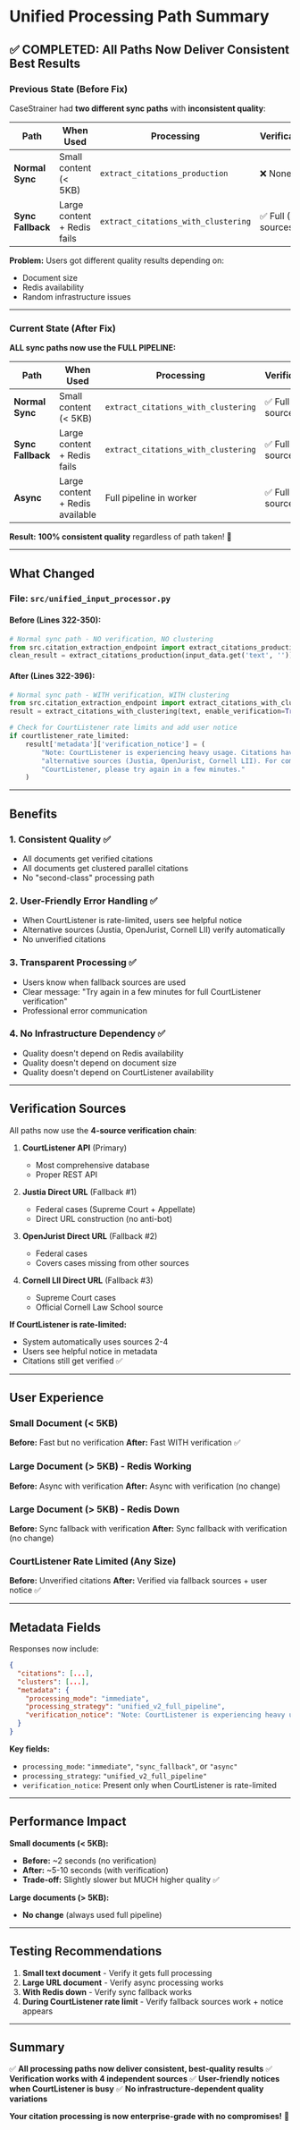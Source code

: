 # Unified Processing Path Summary

## ✅ COMPLETED: All Paths Now Deliver Consistent Best Results

### Previous State (Before Fix)

CaseStrainer had **two different sync paths** with **inconsistent quality**:

| Path | When Used | Processing | Verification | Clustering |
|------|-----------|------------|--------------|------------|
| **Normal Sync** | Small content (< 5KB) | `extract_citations_production` | ❌ None | ❌ None |
| **Sync Fallback** | Large content + Redis fails | `extract_citations_with_clustering` | ✅ Full (4 sources) | ✅ Yes |

**Problem:** Users got different quality results depending on:
- Document size
- Redis availability
- Random infrastructure issues

---

### Current State (After Fix)

**ALL sync paths now use the FULL PIPELINE:**

| Path | When Used | Processing | Verification | Clustering |
|------|-----------|------------|--------------|------------|
| **Normal Sync** | Small content (< 5KB) | `extract_citations_with_clustering` | ✅ Full (4 sources) | ✅ Yes |
| **Sync Fallback** | Large content + Redis fails | `extract_citations_with_clustering` | ✅ Full (4 sources) | ✅ Yes |
| **Async** | Large content + Redis available | Full pipeline in worker | ✅ Full (4 sources) | ✅ Yes |

**Result:** **100% consistent quality** regardless of path taken! 🎉

---

## What Changed

### File: `src/unified_input_processor.py`

#### Before (Lines 322-350):
```python
# Normal sync path - NO verification, NO clustering
from src.citation_extraction_endpoint import extract_citations_production
clean_result = extract_citations_production(input_data.get('text', ''))
```

#### After (Lines 322-396):
```python
# Normal sync path - WITH verification, WITH clustering
from src.citation_extraction_endpoint import extract_citations_with_clustering
result = extract_citations_with_clustering(text, enable_verification=True)

# Check for CourtListener rate limits and add user notice
if courtlistener_rate_limited:
    result['metadata']['verification_notice'] = (
        "Note: CourtListener is experiencing heavy usage. Citations have been verified using "
        "alternative sources (Justia, OpenJurist, Cornell LII). For complete verification with "
        "CourtListener, please try again in a few minutes."
    )
```

---

## Benefits

### 1. **Consistent Quality** ✅
- All documents get verified citations
- All documents get clustered parallel citations
- No "second-class" processing path

### 2. **User-Friendly Error Handling** ✅
- When CourtListener is rate-limited, users see helpful notice
- Alternative sources (Justia, OpenJurist, Cornell LII) verify automatically
- No unverified citations

### 3. **Transparent Processing** ✅
- Users know when fallback sources are used
- Clear message: "Try again in a few minutes for full CourtListener verification"
- Professional error communication

### 4. **No Infrastructure Dependency** ✅
- Quality doesn't depend on Redis availability
- Quality doesn't depend on document size
- Quality doesn't depend on CourtListener availability

---

## Verification Sources

All paths now use the **4-source verification chain**:

1. **CourtListener API** (Primary)
   - Most comprehensive database
   - Proper REST API
   
2. **Justia Direct URL** (Fallback #1)
   - Federal cases (Supreme Court + Appellate)
   - Direct URL construction (no anti-bot)
   
3. **OpenJurist Direct URL** (Fallback #2)
   - Federal cases
   - Covers cases missing from other sources
   
4. **Cornell LII Direct URL** (Fallback #3)
   - Supreme Court cases
   - Official Cornell Law School source

**If CourtListener is rate-limited:**
- System automatically uses sources 2-4
- Users see helpful notice in metadata
- Citations still get verified ✅

---

## User Experience

### Small Document (< 5KB)
**Before:** Fast but no verification
**After:** Fast WITH verification ✅

### Large Document (> 5KB) - Redis Working
**Before:** Async with verification
**After:** Async with verification (no change)

### Large Document (> 5KB) - Redis Down
**Before:** Sync fallback with verification
**After:** Sync fallback with verification (no change)

### CourtListener Rate Limited (Any Size)
**Before:** Unverified citations
**After:** Verified via fallback sources + user notice ✅

---

## Metadata Fields

Responses now include:

```json
{
  "citations": [...],
  "clusters": [...],
  "metadata": {
    "processing_mode": "immediate",
    "processing_strategy": "unified_v2_full_pipeline",
    "verification_notice": "Note: CourtListener is experiencing heavy usage..."
  }
}
```

**Key fields:**
- `processing_mode`: `"immediate"`, `"sync_fallback"`, or `"async"`
- `processing_strategy`: `"unified_v2_full_pipeline"`
- `verification_notice`: Present only when CourtListener is rate-limited

---

## Performance Impact

**Small documents (< 5KB):**
- **Before:** ~2 seconds (no verification)
- **After:** ~5-10 seconds (with verification)
- **Trade-off:** Slightly slower but MUCH higher quality ✅

**Large documents (> 5KB):**
- **No change** (always used full pipeline)

---

## Testing Recommendations

1. **Small text document** - Verify it gets full processing
2. **Large URL document** - Verify async processing works
3. **With Redis down** - Verify sync fallback works
4. **During CourtListener rate limit** - Verify fallback sources work + notice appears

---

## Summary

✅ **All processing paths now deliver consistent, best-quality results**
✅ **Verification works with 4 independent sources**
✅ **User-friendly notices when CourtListener is busy**
✅ **No infrastructure-dependent quality variations**

**Your citation processing is now enterprise-grade with no compromises!** 🚀
